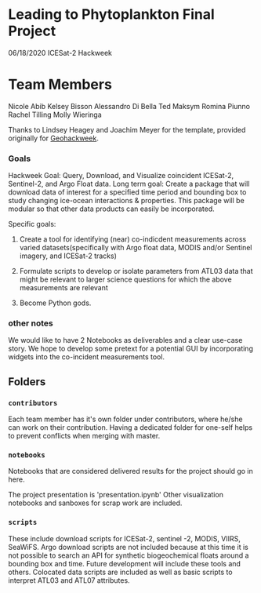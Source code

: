 # Leading to Phytoplankton Final Project

06/18/2020
ICESat-2 Hackweek

# Team Members

Nicole Abib
Kelsey Bisson
Alessandro Di Bella
Ted Maksym
Romina Piunno
Rachel Tilling
Molly Wieringa 

Thanks to Lindsey Heagey and Joachim Meyer for the template, provided originally for [Geohackweek](https://github.com/geohackweek/sample_project_repository).

### Goals

Hackweek Goal: Query, Download, and Visualize coincident ICESat-2, Sentinel-2, and Argo Float data. 
Long term goal: Create a package that will download data of interest for a specified time period and bounding box to study changing ice-ocean interactions & properties. This package will be modular so that other data products can easily be incorporated. 

Specific goals: 
1. Create a tool for identifying (near) co-indicdent measurements across varied datasets(specifically with Argo float data, MODIS and/or Sentinel imagery, and ICESat-2 tracks)

2. Formulate scripts to develop or isolate parameters from ATL03 data that might be relevant to larger science questions for which the above measurements are relevant

3. Become Python gods. 

### other notes

We would like to have 2 Notebooks as deliverables and a clear use-case story. We hope to develop some pretext for a potential GUI by incorporating widgets into the co-incident measurements tool. 

## Folders

### `contributors`
Each team member has it's own folder under contributors, where he/she can
work on their contribution. Having a dedicated folder for one-self helps to 
prevent conflicts when merging with master.

### `notebooks`
Notebooks that are considered delivered results for the project should go in
here.

The project presentation is 'presentation.ipynb'
Other visualization notebooks and sanboxes for scrap work are included.

### `scripts`
These include download scripts for ICESat-2, sentinel -2, MODIS, VIIRS, SeaWiFS. Argo download scripts are not included because at this time it is not possible to search an API for synthetic biogeochemical floats around a bounding box and time. Future development will include these tools and others. Colocated data scripts are included as well as basic scripts to interpret ATL03 and ATL07 attributes.

